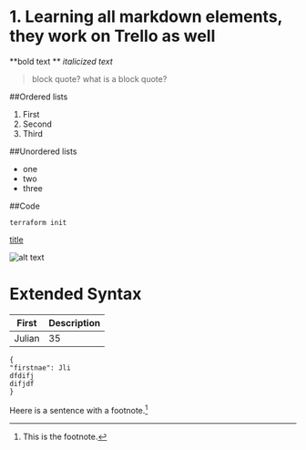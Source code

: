 # 1. Learning all markdown elements, they work on Trello as well

**bold text **
*italicized text*

>block quote? what is a block quote?

##Ordered lists
1. First
2. Second
3. Third

##Unordered lists
- one
- two
- three

##Code

`terraform init`

[title](https://www.example.com)

![alt text](image.jpg)

# Extended Syntax

| First | Description |
| -------| -------|
|Julian | 35|

```
{
"firstnae": Jli
dfdifj
difjdf
}
```

Heere is a sentence with a footnote.[^1]

[^1]: This is the footnote.


